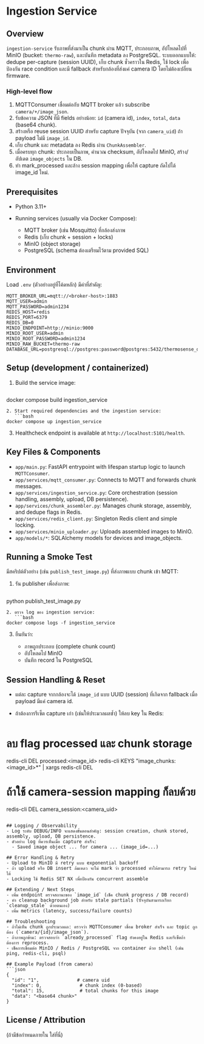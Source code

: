 # Ingestion Service

## Overview

`ingestion-service` รับภาพที่ส่งมาเป็น chunk ผ่าน MQTT, ประกอบภาพ, อัปโหลดไปที่ MinIO (bucket: `thermo-raw`), และบันทึก metadata ลง PostgreSQL. ระบบออกแบบให้: dedupe per-capture (session UUID), เก็บ chunk ชั่วคราวใน Redis, ใช้ lock เพื่อป้องกัน race condition และมี fallback สำหรับกล้องที่ส่งแค่ camera ID โดยไม่ต้องเปลี่ยน firmware.

### High-level flow

1. MQTTConsumer เชื่อมต่อกับ MQTT broker แล้ว subscribe `camera/+/image_json`.
2. รับข้อความ JSON ที่มี fields อย่างน้อย: `id` (camera id), `index`, `total`, `data` (base64 chunk).
3. สร้างหรือ reuse session UUID สำหรับ capture ปัจจุบัน (จาก `camera_uid`) ถ้า payload ไม่มี `image_id`.
4. เก็บ chunk และ metadata ลง Redis ผ่าน `ChunkAssembler`.
5. เมื่อครบทุก chunk: ประกอบเป็นภาพ, คำนวณ checksum, อัปโหลดไป MinIO, สร้าง/อัปเดต `image_objects` ใน DB.
6. ทำ mark\_processed และล้าง session mapping เพื่อให้ capture ถัดไปได้ image\_id ใหม่.

## Prerequisites

* Python 3.11+
* Running services (usually via Docker Compose):

  * MQTT broker (เช่น Mosquitto) ที่กล้องส่งภาพ
  * Redis (เก็บ chunk + session + locks)
  * MinIO (object storage)
  * PostgreSQL (schema ต้องเตรียมไว้ตาม provided SQL)

## Environment

Load `.env` (ตัวอย่างอยู่ที่โค้ดหลัก) มีค่าที่สำคัญ:

```env
MQTT_BROKER_URL=mqtt://<broker-host>:1883
MQTT_USER=admin
MQTT_PASSWORD=admin1234
REDIS_HOST=redis
REDIS_PORT=6379
REDIS_DB=0
MINIO_ENDPOINT=http://minio:9000
MINIO_ROOT_USER=admin
MINIO_ROOT_PASSWORD=admin1234
MINIO_RAW_BUCKET=thermo-raw
DATABASE_URL=postgresql://postgres:password@postgres:5432/thermosense_db
```

## Setup (development / containerized)

1. Build the service image:

   ```bash
   ```

docker compose build ingestion\_service

````
2. Start required dependencies and the ingestion service:
   ```bash
docker compose up ingestion_service
````

3. Healthcheck endpoint is available at `http://localhost:5101/health`.

## Key Files & Components

* `app/main.py`: FastAPI entrypoint with lifespan startup logic to launch `MQTTConsumer`.
* `app/services/mqtt_consumer.py`: Connects to MQTT and forwards chunk messages.
* `app/services/ingestion_service.py`: Core orchestration (session handling, assembly, upload, DB persistence).
* `app/services/chunk_assembler.py`: Manages chunk storage, assembly, and dedupe flags in Redis.
* `app/services/redis_client.py`: Singleton Redis client and simple locking.
* `app/services/minio_uploader.py`: Uploads assembled images to MinIO.
* `app/models/*`: SQLAlchemy models for devices and image\_objects.

## Running a Smoke Test

มีสคริปต์ตัวอย่าง (เช่น `publish_test_image.py`) ที่ส่งภาพแบบ chunk เข้า MQTT:

1. รัน publisher เพื่อส่งภาพ:

   ```bash
   ```

python publish\_test\_image.py

````
2. ตรวจ log ของ ingestion service:
   ```bash
docker compose logs -f ingestion_service
````

3. ยืนยันว่า:

   * ภาพถูกประกอบ (complete chunk count)
   * อัปโหลดไป MinIO
   * บันทึก record ใน PostgreSQL

## Session Handling & Reset

* แต่ละ capture จากกล้องจะได้ `image_id` แบบ UUID (session) ที่เกิดจาก fallback เมื่อ payload มีแค่ camera id.
* ถ้าต้องการรีเซ็ต capture เก่า (เช่นให้ประมวลผลซ้ำ) ให้ลบ key ใน Redis:

  ```bash
  ```

# ลบ flag processed และ chunk storage

redis-cli DEL processed:\<image\_id>
redis-cli KEYS "image\_chunks:\<image\_id>\*" | xargs redis-cli DEL

# ถ้าใช้ camera-session mapping ก็ลบด้วย

redis-cli DEL camera\_session:\<camera\_uid>

````

## Logging / Observability
- Log ระดับ DEBUG/INFO จะแสดงขั้นตอนสำคัญ: session creation, chunk stored, assembly, upload, DB persistence.
- ตัวอย่าง log ที่ควรเห็นเมื่อ capture สำเร็จ:
  - Saved image object ... for camera ... (image_id=...)

## Error Handling & Retry
- Upload to MinIO มี retry แบบ exponential backoff
- ถ้า upload หรือ DB insert ล้มเหลว จะไม่ mark ว่า processed ทำให้สามารถ retry ใหม่ได้
- Locking ใช้ Redis SET NX เพื่อป้องกัน concurrent assemble

## Extending / Next Steps
- เพิ่ม endpoint ตรวจสถานะของ `image_id` (เช็ค chunk progress / DB record)
- ทำ cleanup background job สำหรับ stale partials (ปัจจุบันสามารถเรียก `cleanup_stale` ด้วยตนเอง)
- เพิ่ม metrics (latency, success/failure counts)

## Troubleshooting
- ถ้าไม่เห็น chunk ถูกประมวลผล: ตรวจว่า MQTTConsumer เชื่อม broker สำเร็จ และ topic ถูกต้อง (`camera/{id}/image_json`).
- ถ้าภาพถูกข้าม: ตรวจสอบว่า `already_processed` flag ยังคงอยู่ใน Redis และรีเซ็ตถ้าต้องการ reprocess.
- เช็คการเชื่อมต่อ MinIO / Redis / PostgreSQL จาก container ด้วย shell (เช่น ping, redis-cli, psql)

## Example Payload (from camera)
```json
{
  "id": "1",              # camera uid
  "index": 0,              # chunk index (0-based)
  "total": 15,             # total chunks for this image
  "data": "<base64 chunk>"
}
````

## License / Attribution

(ถ้ามีข้อกำหนดภายใน ใส่ที่นี่)
